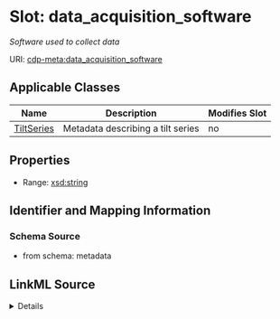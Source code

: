 # Slot: data_acquisition_software


_Software used to collect data_



URI: [cdp-meta:data_acquisition_software](metadatadata_acquisition_software)



<!-- no inheritance hierarchy -->




## Applicable Classes

| Name | Description | Modifies Slot |
| --- | --- | --- |
[TiltSeries](TiltSeries.md) | Metadata describing a tilt series |  no  |







## Properties

* Range: [xsd:string](http://www.w3.org/2001/XMLSchema#string)





## Identifier and Mapping Information







### Schema Source


* from schema: metadata




## LinkML Source

<details>
```yaml
name: data_acquisition_software
description: Software used to collect data
from_schema: metadata
exact_mappings:
- cdp-common:tiltseries_data_acquisition_software
rank: 1000
alias: data_acquisition_software
owner: TiltSeries
domain_of:
- TiltSeries
range: string
inlined: true
inlined_as_list: true

```
</details>
